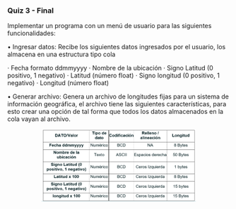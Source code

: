 ### Quiz 3 - Final

Implementar un programa con un menú de usuario para las siguientes funcionalidades:
 
• Ingresar datos: Recibe los siguientes datos ingresados por el usuario, los almacena en una estructura tipo cola
 
·        Fecha formato ddmmyyyy
·        Nombre de la ubicación
·        Signo Latitud (0 positivo, 1 negativo)
·        Latitud (número float)
·        Signo longitud (0 positivo, 1 negativo)
·        Longitud (número float)


• Generar archivo: Genera un archivo de longitudes fijas para un sistema de información geográfica, el archivo tiene las siguientes características, para esto crear una opción de tal forma que todos los datos almacenados en la cola vayan al archivo.

<p align="center">
  <img src="tabla.png" width="350" title="hover text">
</p>
